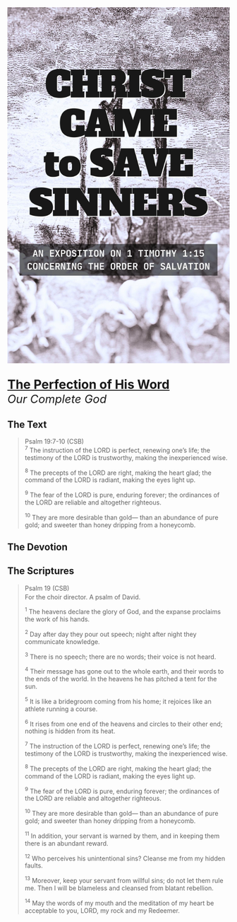 <img class="intro-right" src="book-ccss-3.jpg">

<p style="font-weight: bold; font-size: 2em; margin-bottom: 0px "><a class="header" href="#the-perfection-of-his-word">The Perfection of His Word</a></p>

<p style="font-style: italic; font-size: 1.6rem; margin-top: 0px">Our Complete God</p>

## The Text

>Psalm 19:7-10 (CSB)  
><sup>7</sup> The instruction of the LORD is perfect, renewing one’s life; the testimony of the LORD is trustworthy, making the inexperienced wise. 
>
><sup>8</sup> The precepts of the LORD are right, making the heart glad; the command of the LORD is radiant, making the eyes light up. 
>
><sup>9</sup> The fear of the LORD is pure, enduring forever; the ordinances of the LORD are reliable and altogether righteous. 
>
><sup>10</sup> They are more desirable than gold— than an abundance of pure gold; and sweeter than honey dripping from a honeycomb. 

## The Devotion

## The Scriptures

>Psalm 19 (CSB)  
><sup></sup> For the choir director. A psalm of David. 
>
><sup>1</sup> The heavens declare the glory of God, and the expanse proclaims the work of his hands. 
>
><sup>2</sup> Day after day they pour out speech; night after night they communicate knowledge. 
>
><sup>3</sup> There is no speech; there are no words; their voice is not heard. 
>
><sup>4</sup> Their message has gone out to the whole earth, and their words to the ends of the world. In the heavens he has pitched a tent for the sun. 
>
><sup>5</sup> It is like a bridegroom coming from his home; it rejoices like an athlete running a course. 
>
><sup>6</sup> It rises from one end of the heavens and circles to their other end; nothing is hidden from its heat. 
>
><sup>7</sup> The instruction of the LORD is perfect, renewing one’s life; the testimony of the LORD is trustworthy, making the inexperienced wise. 
>
><sup>8</sup> The precepts of the LORD are right, making the heart glad; the command of the LORD is radiant, making the eyes light up. 
>
><sup>9</sup> The fear of the LORD is pure, enduring forever; the ordinances of the LORD are reliable and altogether righteous. 
>
><sup>10</sup> They are more desirable than gold— than an abundance of pure gold; and sweeter than honey dripping from a honeycomb. 
>
><sup>11</sup> In addition, your servant is warned by them, and in keeping them there is an abundant reward. 
>
><sup>12</sup> Who perceives his unintentional sins? Cleanse me from my hidden faults. 
>
><sup>13</sup> Moreover, keep your servant from willful sins; do not let them rule me. Then I will be blameless and cleansed from blatant rebellion. 
>
><sup>14</sup> May the words of my mouth and the meditation of my heart be acceptable to you, LORD, my rock and my Redeemer.
